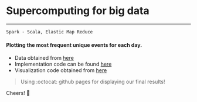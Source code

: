 # Supercomputing for big data
---
`Spark - Scala, Elastic Map Reduce`

#### Plotting the most frequent unique events for each day.
- Data obtained from [here](https://www.gdeltproject.org/)
- Implementation code can be found [here](https://github.com/live-wire/bigdata)
- Visualization code obtained from [here](https://github.com/Tclv/SBD-2018) 


> Using :octocat: github pages for displaying our final results!

Cheers! :beers: